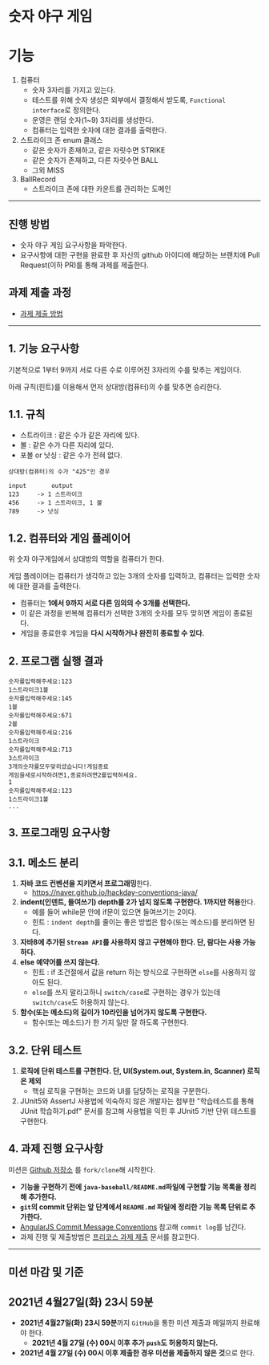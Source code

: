 # 숫자 야구 게임

# 기능

1. 컴퓨터
   - 숫자 3자리를 가지고 있는다.
   - 테스트를 위해 숫자 생성은 외부에서 결정해서 받도록, `Functional interface`로 정의한다.
   - 운영은 랜덤 숫자(1~9) 3자리를 생성한다.
   - 컴퓨터는 입력한 숫자에 대한 결과를 출력한다.
2. 스트라이크 존 enum 클래스
   - 같은 숫자가 존재하고, 같은 자릿수면 STRIKE
   - 같은 숫자가 존재하고, 다른 자릿수면 BALL
   - 그외 MISS
3. BallRecord
   - 스트라이크 존에 대한 카운트를 관리하는 도메인
   
---

## 진행 방법

- 숫자 야구 게임 요구사항을 파악한다.
- 요구사항에 대한 구현을 완료한 후 자신의 github 아이디에 해당하는 브랜치에 Pull Request(이하 PR)를 통해 과제를 제출한다.

## 과제 제출 과정

- [과제 제출 방법](https://github.com/next-step/nextstep-docs/tree/master/precourse)

---

## 1. 기능 요구사항

기본적으로 1부터 9까지 서로 다른 수로 이루어진 3자리의 수를 맞추는 게임이다.

아래 규칙(힌트)를 이용해서 먼저 상대방(컴퓨터)의 수를 맞추면 승리한다.

## 1.1. 규칙

- 스트라이크 : 같은 수가 같은 자리에 있다.
- 볼 : 같은 수가 다른 자리에 있다.
- 포볼 or 낫싱 : 같은 수가 전혀 없다.

```text
상대방(컴퓨터)의 수가 "425"인 경우

input       output
123     -> 1 스트라이크
456     -> 1 스트라이크, 1 볼
789     -> 낫싱
```

## 1.2. 컴퓨터와 게임 플레이어

위 숫자 야구게임에서 상대방의 역할을 컴퓨터가 한다.

게임 플레이어는 컴퓨터가 생각하고 있는 3개의 숫자를 입력하고, 컴퓨터는 입력한 숫자에 대한 결과를 출력한다.

- 컴퓨터는 **1에서 9까지 서로 다른 임의의 수 3개를 선택한다.**
- 이 같은 과정을 반복해 컴퓨터가 선택한 3개의 숫자를 모두 맞히면 게임이 종료된다.
- 게임을 종료한후 게임을 **다시 시작하거나 완전히 종료할 수 있다.**

## 2. 프로그램 실행 결과

```text
숫자를입력해주세요:123
1스트라이크1볼
숫자를입력해주세요:145
1볼
숫자를입력해주세요:671
2볼
숫자를입력해주세요:216
1스트라이크
숫자를입력해주세요:713
3스트라이크
3개의숫자를모두맞히셨습니다!게임종료
게임을새로시작하려면1,종료하려면2를입력하세요.
1
숫자를입력해주세요:123
1스트라이크1볼
...
```

## 3. 프로그래밍 요구사항
## 3.1. 메소드 분리

1. **자바 코드 컨벤션을 지키면서 프로그래밍**한다.
    - https://naver.github.io/hackday-conventions-java/
2. **indent(인덴트, 들여쓰기) depth를 2가 넘지 않도록 구현한다. 1까지만 허용**한다.
    - 예를 들어 while문 안에 if문이 있으면 들여쓰기는 2이다.
    - 힌트 : `indent depth`를 줄이는 좋은 방법은 함수(또는 메소드)를 분리하면 된다.
3. **자바8에 추가된 `Stream API`를 사용하지 않고 구현해야 한다. 단, 람다는 사용 가능하다.**
4. **else 예약어를 쓰지 않는다.**
    - 힌트 : if 조건절에서 값을 return 하는 방식으로 구현하면 `else`를 사용하지 않아도 된다.
    - `else`를 쓰지 말라고하니 `switch/case`로 구현하는 경우가 있는데 `switch/case`도 허용하지 않는다.
5. **함수(또는 메소드)의 길이가 10라인을 넘어가지 않도록 구현한다.**
    - 함수(또는 메소드)가 한 가지 일만 잘 하도록 구현한다.

## 3.2. 단위 테스트

1. **로직에 단위 테스트를 구현한다. 단, UI(System.out, System.in, Scanner) 로직은 제외**
    - 핵심 로직을 구현하는 코드와 UI를 담당하는 로직을 구분한다.
2. JUnit5와 AssertJ 사용법에 익숙하지 않은 개발자는 첨부한 "학습테스트를 통해 JUnit 학습하기.pdf" 문서를 참고해 사용법을 익힌 후 JUnit5 기반 단위 테스트를 구현한다.

## 4. 과제 진행 요구사항

미션은 [Github 저장소](https://github.com/next-step/java-baseball-precourse) 를 `fork/clone`해 시작한다.

- **기능을 구현하기 전에 `java-baseball/README.md`파일에 구현할 기능 목록을 정리해 추가한다.**
- **`git`의 commit 단위는 앞 단계에서 `README.md` 파일에 정리한 기능 목록 단위로 추가한다.**
- [AngularJS Commit Message Conventions](https://gist.github.com/stephenparish/9941e89d80e2bc58a153) 참고해 `commit log`를 남긴다.
- 과제 진행 및 제출방법은 [프리코스 과제 제출](https://github.com/next-step/nextstep-docs/tree/master/precourse) 문서를 참고한다.

---

## 미션 마감 및 기준
## 2021년 4월27일(화) 23시 59분
- **2021년 4월27일(화) 23시 59분**까지 `GitHub`을 통한 미션 제출과 메일까지 완료해야 한다.
    - **2021년 4월 27일 (수) 00시 이후 추가 `push`도 허용하지 않는다.**
- **2021년 4월 27일 (수) 00시 이후 제출한 경우 미션을 제출하지 않은 것**으로 한다.

